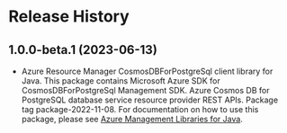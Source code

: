 # Release History

## 1.0.0-beta.1 (2023-06-13)

- Azure Resource Manager CosmosDBForPostgreSql client library for Java. This package contains Microsoft Azure SDK for CosmosDBForPostgreSql Management SDK. Azure Cosmos DB for PostgreSQL database service resource provider REST APIs. Package tag package-2022-11-08. For documentation on how to use this package, please see [Azure Management Libraries for Java](https://aka.ms/azsdk/java/mgmt).
